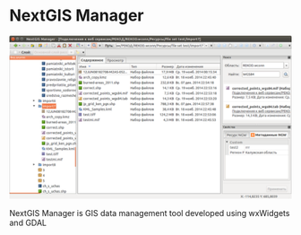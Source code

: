 NextGIS Manager
=====

![Screenshot_1](/art/png/NextGIS_Manager.png)

NextGIS Manager is GIS data management tool developed using wxWidgets and GDAL
